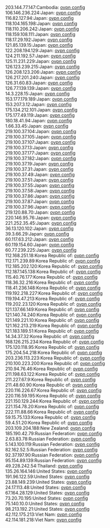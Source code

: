 203.144.77.147:Cambodia: [ovpn config](vpn/203_144_77_147.ovpn)  
106.146.236.224:Japan: [ovpn config](vpn/106_146_236_224.ovpn)  
116.82.127.94:Japan: [ovpn config](vpn/116_82_127_94.ovpn)  
118.104.165.198:Japan: [ovpn config](vpn/118_104_165_198.ovpn)  
118.110.206.242:Japan: [ovpn config](vpn/118_110_206_242.ovpn)  
118.159.108.111:Japan: [ovpn config](vpn/118_159_108_111.ovpn)  
118.17.29.192:Japan: [ovpn config](vpn/118_17_29_192.ovpn)  
121.85.139.15:Japan: [ovpn config](vpn/121_85_139_15.ovpn)  
122.208.194.129:Japan: [ovpn config](vpn/122_208_194_129.ovpn)  
124.211.192.57:Japan: [ovpn config](vpn/124_211_192_57.ovpn)  
125.11.231.229:Japan: [ovpn config](vpn/125_11_231_229.ovpn)  
126.123.239.215:Japan: [ovpn config](vpn/126_123_239_215.ovpn)  
126.208.123.206:Japan: [ovpn config](vpn/126_208_123_206.ovpn)  
126.217.201.240:Japan: [ovpn config](vpn/126_217_201_240.ovpn)  
126.31.60.83:Japan: [ovpn config](vpn/126_31_60_83.ovpn)  
126.77.139.139:Japan: [ovpn config](vpn/126_77_139_139.ovpn)  
14.3.228.15:Japan: [ovpn config](vpn/14_3_228_15.ovpn)  
153.177.179.189:Japan: [ovpn config](vpn/153_177_179_189.ovpn)  
153.207.3.12:Japan: [ovpn config](vpn/153_207_3_12.ovpn)  
175.134.212.101:Japan: [ovpn config](vpn/175_134_212_101.ovpn)  
175.177.49.119:Japan: [ovpn config](vpn/175_177_49_119.ovpn)  
180.18.41.94:Japan: [ovpn config](vpn/180_18_41_94.ovpn)  
1.66.33.45:Japan: [ovpn config](vpn/1_66_33_45.ovpn)  
219.100.37.104:Japan: [ovpn config](vpn/219_100_37_104.ovpn)  
219.100.37.105:Japan: [ovpn config](vpn/219_100_37_105.ovpn)  
219.100.37.107:Japan: [ovpn config](vpn/219_100_37_107.ovpn)  
219.100.37.13:Japan: [ovpn config](vpn/219_100_37_13.ovpn)  
219.100.37.177:Japan: [ovpn config](vpn/219_100_37_177.ovpn)  
219.100.37.182:Japan: [ovpn config](vpn/219_100_37_182.ovpn)  
219.100.37.19:Japan: [ovpn config](vpn/219_100_37_19.ovpn)  
219.100.37.31:Japan: [ovpn config](vpn/219_100_37_31.ovpn)  
219.100.37.49:Japan: [ovpn config](vpn/219_100_37_49.ovpn)  
219.100.37.51:Japan: [ovpn config](vpn/219_100_37_51.ovpn)  
219.100.37.55:Japan: [ovpn config](vpn/219_100_37_55.ovpn)  
219.100.37.58:Japan: [ovpn config](vpn/219_100_37_58.ovpn)  
219.100.37.86:Japan: [ovpn config](vpn/219_100_37_86.ovpn)  
219.100.37.87:Japan: [ovpn config](vpn/219_100_37_87.ovpn)  
219.100.37.96:Japan: [ovpn config](vpn/219_100_37_96.ovpn)  
219.120.88.70:Japan: [ovpn config](vpn/219_120_88_70.ovpn)  
220.146.95.76:Japan: [ovpn config](vpn/220_146_95_76.ovpn)  
221.252.35.45:Japan: [ovpn config](vpn/221_252_35_45.ovpn)  
36.13.120.102:Japan: [ovpn config](vpn/36_13_120_102.ovpn)  
39.3.66.29:Japan: [ovpn config](vpn/39_3_66_29.ovpn)  
60.117.63.212:Japan: [ovpn config](vpn/60_117_63_212.ovpn)  
60.119.154.60:Japan: [ovpn config](vpn/60_119_154_60.ovpn)  
60.77.239.225:Japan: [ovpn config](vpn/60_77_239_225.ovpn)  
112.168.251.18:Korea Republic of: [ovpn config](vpn/112_168_251_18.ovpn)  
112.171.239.89:Korea Republic of: [ovpn config](vpn/112_171_239_89.ovpn)  
112.185.202.120:Korea Republic of: [ovpn config](vpn/112_185_202_120.ovpn)  
112.187.145.138:Korea Republic of: [ovpn config](vpn/112_187_145_138.ovpn)  
115.40.76.177:Korea Republic of: [ovpn config](vpn/115_40_76_177.ovpn)  
118.36.32.216:Korea Republic of: [ovpn config](vpn/118_36_32_216.ovpn)  
118.41.236.148:Korea Republic of: [ovpn config](vpn/118_41_236_148.ovpn)  
119.192.218.227:Korea Republic of: [ovpn config](vpn/119_192_218_227.ovpn)  
119.194.47.213:Korea Republic of: [ovpn config](vpn/119_194_47_213.ovpn)  
119.202.23.120:Korea Republic of: [ovpn config](vpn/119_202_23_120.ovpn)  
121.137.66.149:Korea Republic of: [ovpn config](vpn/121_137_66_149.ovpn)  
121.140.74.240:Korea Republic of: [ovpn config](vpn/121_140_74_240.ovpn)  
121.149.221.10:Korea Republic of: [ovpn config](vpn/121_149_221_10.ovpn)  
121.162.213.219:Korea Republic of: [ovpn config](vpn/121_162_213_219.ovpn)  
121.183.189.51:Korea Republic of: [ovpn config](vpn/121_183_189_51.ovpn)  
14.34.37.32:Korea Republic of: [ovpn config](vpn/14_34_37_32.ovpn)  
168.126.215.234:Korea Republic of: [ovpn config](vpn/168_126_215_234.ovpn)  
175.120.118.95:Korea Republic of: [ovpn config](vpn/175_120_118_95.ovpn)  
175.204.54.218:Korea Republic of: [ovpn config](vpn/175_204_54_218.ovpn)  
203.236.113.223:Korea Republic of: [ovpn config](vpn/203_236_113_223.ovpn)  
210.100.223.200:Korea Republic of: [ovpn config](vpn/210_100_223_200.ovpn)  
210.94.76.46:Korea Republic of: [ovpn config](vpn/210_94_76_46.ovpn)  
211.198.63.122:Korea Republic of: [ovpn config](vpn/211_198_63_122.ovpn)  
211.227.67.9:Korea Republic of: [ovpn config](vpn/211_227_67_9.ovpn)  
211.48.60.90:Korea Republic of: [ovpn config](vpn/211_48_60_90.ovpn)  
220.116.226.67:Korea Republic of: [ovpn config](vpn/220_116_226_67.ovpn)  
220.116.59.195:Korea Republic of: [ovpn config](vpn/220_116_59_195.ovpn)  
221.150.129.244:Korea Republic of: [ovpn config](vpn/221_150_129_244.ovpn)  
221.154.78.20:Korea Republic of: [ovpn config](vpn/221_154_78_20.ovpn)  
222.111.88.66:Korea Republic of: [ovpn config](vpn/222_111_88_66.ovpn)  
59.15.75.133:Korea Republic of: [ovpn config](vpn/59_15_75_133.ovpn)  
59.4.51.20:Korea Republic of: [ovpn config](vpn/59_4_51_20.ovpn)  
203.109.204.188:New Zealand: [ovpn config](vpn/203_109_204_188.ovpn)  
185.190.42.79:Russian Federation: [ovpn config](vpn/185_190_42_79.ovpn)  
2.63.83.78:Russian Federation: [ovpn config](vpn/2_63_83_78.ovpn)  
5.143.100.119:Russian Federation: [ovpn config](vpn/5_143_100_119.ovpn)  
82.162.52.5:Russian Federation: [ovpn config](vpn/82_162_52_5.ovpn)  
92.37.197.90:Russian Federation: [ovpn config](vpn/92_37_197_90.ovpn)  
95.154.89.139:Russian Federation: [ovpn config](vpn/95_154_89_139.ovpn)  
49.228.242.54:Thailand: [ovpn config](vpn/49_228_242_54.ovpn)  
135.26.164.146:United States: [ovpn config](vpn/135_26_164_146.ovpn)  
191.96.122.59:United States: [ovpn config](vpn/191_96_122_59.ovpn)  
23.88.149.239:United States: [ovpn config](vpn/23_88_149_239.ovpn)  
24.17.113.48:United States: [ovpn config](vpn/24_17_113_48.ovpn)  
67.164.28.129:United States: [ovpn config](vpn/67_164_28_129.ovpn)  
73.20.70.195:United States: [ovpn config](vpn/73_20_70_195.ovpn)  
75.140.10.0:United States: [ovpn config](vpn/75_140_10_0.ovpn)  
98.213.192.21:United States: [ovpn config](vpn/98_213_192_21.ovpn)  
42.112.175.213:Viet Nam: [ovpn config](vpn/42_112_175_213.ovpn)  
42.114.181.218:Viet Nam: [ovpn config](vpn/42_114_181_218.ovpn)  
